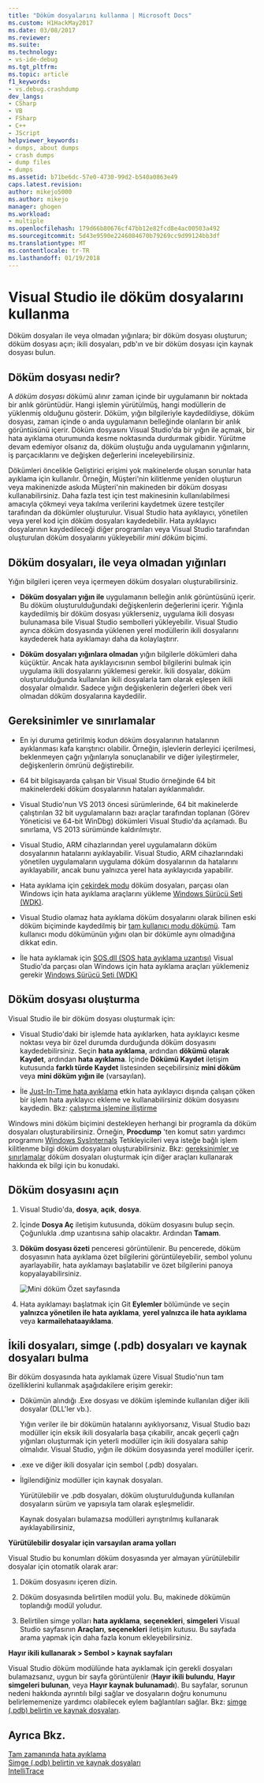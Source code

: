 ```yaml
---
title: "Döküm dosyalarını kullanma | Microsoft Docs"
ms.custom: H1HackMay2017
ms.date: 03/08/2017
ms.reviewer: 
ms.suite: 
ms.technology:
- vs-ide-debug
ms.tgt_pltfrm: 
ms.topic: article
f1_keywords:
- vs.debug.crashdump
dev_langs:
- CSharp
- VB
- FSharp
- C++
- JScript
helpviewer_keywords:
- dumps, about dumps
- crash dumps
- dump files
- dumps
ms.assetid: b71be6dc-57e0-4730-99d2-b540a0863e49
caps.latest.revision: 
author: mikejo5000
ms.author: mikejo
manager: ghogen
ms.workload:
- multiple
ms.openlocfilehash: 179d66b80676cf47bb12e82fcd8e4ac00503a492
ms.sourcegitcommit: 5d43e9590e2246084670b79269cc9d99124bb3df
ms.translationtype: MT
ms.contentlocale: tr-TR
ms.lasthandoff: 01/19/2018
---
```

# <a name="use-dump-files-with-visual-studio"></a>Visual Studio ile döküm dosyalarını kullanma
Döküm dosyaları ile veya olmadan yığınlara; bir döküm dosyası oluşturun; döküm dosyası açın; ikili dosyaları, pdb'ın ve bir döküm dosyası için kaynak dosyası bulun.
  
##  <a name="BKMK_What_is_a_dump_file_"></a>Döküm dosyası nedir?  
 A *döküm dosyası* dökümü alınır zaman içinde bir uygulamanın bir noktada bir anlık görüntüdür. Hangi işlemin yürütülmüş, hangi modüllerin de yüklenmiş olduğunu gösterir. Döküm, yığın bilgileriyle kaydedildiyse, döküm dosyası, zaman içinde o anda uygulamanın belleğinde olanların bir anlık görüntüsünü içerir. Döküm dosyasını Visual Studio'da bir yığın ile açmak, bir hata ayıklama oturumunda kesme noktasında durdurmak gibidir. Yürütme devam edemiyor olsanız da, döküm oluştuğu anda uygulamanın yığınlarını, iş parçacıklarını ve değişken değerlerini inceleyebilirsiniz.  
  
 Dökümleri öncelikle Geliştirici erişimi yok makinelerde oluşan sorunlar hata ayıklama için kullanılır. Örneğin, Müşteri'nin kilitlenme yeniden oluşturun veya makinenizde askıda Müşteri'nin makineden bir döküm dosyası kullanabilirsiniz. Daha fazla test için test makinesinin kullanılabilmesi amacıyla çökmeyi veya takılma verilerini kaydetmek üzere testçiler tarafından da dökümler oluşturulur. Visual Studio hata ayıklayıcı, yönetilen veya yerel kod için döküm dosyaları kaydedebilir. Hata ayıklayıcı dosyalarının kaydedileceği diğer programları veya Visual Studio tarafından oluşturulan döküm dosyalarını yükleyebilir *mini döküm* biçimi.  
  
##  <a name="BKMK_Dump_files__with_or_without_heaps"></a>Döküm dosyaları, ile veya olmadan yığınları  
 Yığın bilgileri içeren veya içermeyen döküm dosyaları oluşturabilirsiniz.  
  
-   **Döküm dosyaları yığın ile** uygulamanın belleğin anlık görüntüsünü içerir. Bu döküm oluşturulduğundaki değişkenlerin değerlerini içerir. Yığınla kaydedilmiş bir döküm dosyası yüklerseniz, uygulama ikili dosyası bulunamasa bile Visual Studio sembolleri yükleyebilir. Visual Studio ayrıca döküm dosyasında yüklenen yerel modüllerin ikili dosyalarını kaydederek hata ayıklamayı daha da kolaylaştırır.  
  
-   **Döküm dosyaları yığınlara olmadan** yığın bilgilerle dökümleri daha küçüktür. Ancak hata ayıklayıcısının sembol bilgilerini bulmak için uygulama ikili dosyalarını yüklemesi gerekir. İkili dosyalar, döküm oluşturulduğunda kullanılan ikili dosyalarla tam olarak eşleşen ikili dosyalar olmalıdır. Sadece yığın değişkenlerin değerleri öbek veri olmadan döküm dosyalarına kaydedilir.  
  
##  <a name="BKMK_Requirements_and_limitations"></a>Gereksinimler ve sınırlamalar  
  
-   En iyi duruma getirilmiş kodun döküm dosyalarının hatalarının ayıklanması kafa karıştırıcı olabilir. Örneğin, işlevlerin derleyici içerilmesi, beklenmeyen çağrı yığınlarıyla sonuçlanabilir ve diğer iyileştirmeler, değişkenlerin ömrünü değiştirebilir.  
  
-   64 bit bilgisayarda çalışan bir Visual Studio örneğinde 64 bit makinelerdeki döküm dosyalarının hataları ayıklanmalıdır.  
  
-   Visual Studio'nun VS 2013 öncesi sürümlerinde, 64 bit makinelerde çalıştırılan 32 bit uygulamaların bazı araçlar tarafından toplanan (Görev Yöneticisi ve 64-bit WinDbg) dökümleri Visual Studio'da açılamadı. Bu sınırlama, VS 2013 sürümünde kaldırılmıştır.  
  
-   Visual Studio, ARM cihazlarından yerel uygulamaların döküm dosyalarının hatalarını ayıklayabilir. Visual Studio, ARM cihazlarındaki yönetilen uygulamaların uygulama döküm dosyalarının da hatalarını ayıklayabilir, ancak bunu yalnızca yerel hata ayıklayıcıda yapabilir.  
  
-   Hata ayıklama için [çekirdek modu](http://msdn.microsoft.com/library/windows/hardware/ff551880.aspx) döküm dosyaları, parçası olan Windows için hata ayıklama araçlarını yükleme [Windows Sürücü Seti (WDK)](/windows/hardware/windows-driver-kit). 
  
-   Visual Studio olamaz hata ayıklama döküm dosyalarını olarak bilinen eski döküm biçiminde kaydedilmiş bir [tam kullanıcı modu dökümü](http://msdn.microsoft.com/library/windows/hardware/ff545506.aspx). Tam kullanıcı modu dökümünün yığını olan bir dökümle aynı olmadığına dikkat edin.  
  
-   İle hata ayıklamak için [SOS.dll (SOS hata ayıklama uzantısı)](/dotnet/framework/tools/sos-dll-sos-debugging-extension) Visual Studio'da parçası olan Windows için hata ayıklama araçları yüklemeniz gerekir [Windows Sürücü Seti (WDK)](/windows/hardware/windows-driver-kit) 
  
##  <a name="BKMK_Create_a_dump_file"></a>Döküm dosyası oluşturma  
 Visual Studio ile bir döküm dosyası oluşturmak için:  
  
-   Visual Studio'daki bir işlemde hata ayıklarken, hata ayıklayıcı kesme noktası veya bir özel durumda durduğunda döküm dosyasını kaydedebilirsiniz. Seçin **hata ayıklama**, ardından **dökümü olarak Kaydet**, ardından **hata ayıklama**. İçinde **Dökümü Kaydet** iletişim kutusunda **farklı türde Kaydet** listesinden seçebilirsiniz **mini döküm** veya **mini döküm yığın ile** (varsayılan).  
  
-   İle [Just-In-Time hata ayıklama](../debugger/just-in-time-debugging-in-visual-studio.md) etkin hata ayıklayıcı dışında çalışan çöken bir işlem hata ayıklayıcı ekleme ve kullanabilirsiniz döküm dosyasını kaydedin. Bkz: [çalıştırma işlemine iliştirme](../debugger/attach-to-running-processes-with-the-visual-studio-debugger.md)  
  
 Windows mini döküm biçimini destekleyen herhangi bir programla da döküm dosyaları oluşturabilirsiniz. Örneğin, **Procdump** 'ten komut satırı yardımcı programını [Windows SysInternals](http://technet.microsoft.com/sysinternals/default) Tetikleyicileri veya isteğe bağlı işlem kilitlenme bilgi döküm dosyaları oluşturabilirsiniz. Bkz: [gereksinimler ve sınırlamalar](../debugger/using-dump-files.md#BKMK_Requirements_and_limitations) döküm dosyaları oluşturmak için diğer araçları kullanarak hakkında ek bilgi için bu konudaki. 
  
##  <a name="BKMK_Open_a_dump_file"></a>Döküm dosyasını açın  
  
1.  Visual Studio'da, **dosya**, **açık**, **dosya**.  
  
2.  İçinde **Dosya Aç** iletişim kutusunda, döküm dosyasını bulup seçin. Çoğunlukla .dmp uzantısına sahip olacaktır. Ardından **Tamam**.  
  
3.  **Döküm dosyası özeti** penceresi görüntülenir. Bu pencerede, döküm dosyasının hata ayıklama özet bilgilerini görüntüleyebilir, sembol yolunu ayarlayabilir, hata ayıklamayı başlatabilir ve özet bilgilerini panoya kopyalayabilirsiniz.  
  
     ![Mini döküm Özet sayfasında](../debugger/media/dbg_dump_summarypage.png "DBG_DUMP_SummaryPage")  
  
4.  Hata ayıklamayı başlatmak için Git **Eylemler** bölümünde ve seçin **yalnızca yönetilen ile hata ayıklama**, **yerel yalnızca ile hata ayıklama** veya **karmailehataayıklama**.  
  
##  <a name="BKMK_Find_binaries__symbol___pdb__files__and_source_files"></a>İkili dosyaları, simge (.pdb) dosyaları ve kaynak dosyaları bulma  
 Bir döküm dosyasında hata ayıklamak üzere Visual Studio'nun tam özelliklerini kullanmak aşağıdakilere erişim gerekir:  
  
-   Dökümün alındığı .Exe dosyası ve döküm işleminde kullanılan diğer ikili dosyalar (DLL'ler vb.).  
  
     Yığın veriler ile bir dökümün hatalarını ayıklıyorsanız, Visual Studio bazı modüller için eksik ikili dosyalarla başa çıkabilir, ancak geçerli çağrı yığınları oluşturmak için yeterli modüller için ikili dosyalara sahip olmalıdır. Visual Studio, yığın ile döküm dosyasında yerel modüller içerir.  
  
-   .exe ve diğer ikili dosyalar için sembol (.pdb) dosyaları.  
  
-   İlgilendiğiniz modüller için kaynak dosyaları.  
  
     Yürütülebilir ve .pdb dosyaları, döküm oluşturulduğunda kullanılan dosyaların sürüm ve yapısıyla tam olarak eşleşmelidir.  
  
     Kaynak dosyaları bulamazsa modülleri ayrıştırılmış kullanarak ayıklayabilirsiniz,  
  
 **Yürütülebilir dosyalar için varsayılan arama yolları**  
  
 Visual Studio bu konumları döküm dosyasında yer almayan yürütülebilir dosyalar için otomatik olarak arar:  
  
1.  Döküm dosyasını içeren dizin.  
  
2.  Döküm dosyasında belirtilen modül yolu. Bu, makinede dökümün toplandığı modül yoludur.  
  
3.  Belirtilen simge yolları **hata ayıklama**, **seçenekleri**, **simgeleri** Visual Studio sayfasının **Araçları**, **seçenekleri**  iletişim kutusu. Bu sayfada arama yapmak için daha fazla konum ekleyebilirsiniz.  
  
 **Hayır ikili kullanarak > Sembol > kaynak sayfaları**  
  
 Visual Studio döküm modülünde hata ayıklamak için gerekli dosyaları bulamazsanız, uygun bir sayfa görüntülenir (**Hayır ikili bulundu**, **Hayır simgeleri bulunan**, veya **Hayır kaynak bulunamadı**). Bu sayfalar, sorunun nedeni hakkında ayrıntılı bilgi sağlar ve dosyaların doğru konumunu belirlememenize yardımcı olabilecek eylem bağlantıları sağlar. Bkz: [simge (.pdb) belirtin ve kaynak dosyaları](../debugger/specify-symbol-dot-pdb-and-source-files-in-the-visual-studio-debugger.md).  
  
## <a name="see-also"></a>Ayrıca Bkz.  
 [Tam zamanında hata ayıklama](../debugger/just-in-time-debugging-in-visual-studio.md)   
 [Simge (.pdb) belirtin ve kaynak dosyaları](../debugger/specify-symbol-dot-pdb-and-source-files-in-the-visual-studio-debugger.md)   
 [IntelliTrace](../debugger/intellitrace.md)